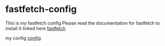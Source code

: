 # fastfetch-config

This is my fastfetch config
Please read the documentation for fastfetch to install it linked here [fastfetch](https://github.com/fastfetch-cli/fastfetch)

my config [config](url)
